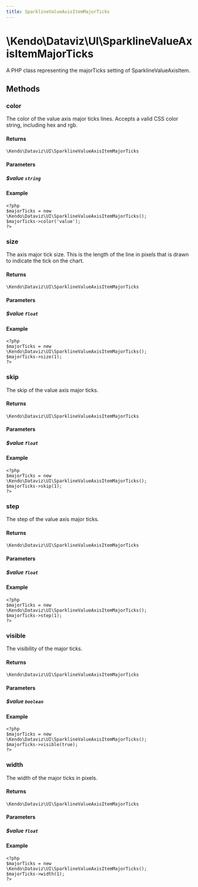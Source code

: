 ```yaml
---
title: SparklineValueAxisItemMajorTicks
---
```


# \Kendo\Dataviz\UI\SparklineValueAxisItemMajorTicks

A PHP class representing the majorTicks setting of SparklineValueAxisItem.


## Methods

### color
The color of the value axis major ticks lines. Accepts a valid CSS color string, including hex and rgb.

#### Returns
`\Kendo\Dataviz\UI\SparklineValueAxisItemMajorTicks`

#### Parameters

##### $value `string`



#### Example 
    <?php
    $majorTicks = new \Kendo\Dataviz\UI\SparklineValueAxisItemMajorTicks();
    $majorTicks->color('value');
    ?>

### size
The axis major tick size. This is the length of the line in pixels that is drawn to indicate the tick on the chart.

#### Returns
`\Kendo\Dataviz\UI\SparklineValueAxisItemMajorTicks`

#### Parameters

##### $value `float`



#### Example 
    <?php
    $majorTicks = new \Kendo\Dataviz\UI\SparklineValueAxisItemMajorTicks();
    $majorTicks->size(1);
    ?>

### skip
The skip of the value axis major ticks.

#### Returns
`\Kendo\Dataviz\UI\SparklineValueAxisItemMajorTicks`

#### Parameters

##### $value `float`



#### Example 
    <?php
    $majorTicks = new \Kendo\Dataviz\UI\SparklineValueAxisItemMajorTicks();
    $majorTicks->skip(1);
    ?>

### step
The step of the value axis major ticks.

#### Returns
`\Kendo\Dataviz\UI\SparklineValueAxisItemMajorTicks`

#### Parameters

##### $value `float`



#### Example 
    <?php
    $majorTicks = new \Kendo\Dataviz\UI\SparklineValueAxisItemMajorTicks();
    $majorTicks->step(1);
    ?>

### visible
The visibility of the major ticks.

#### Returns
`\Kendo\Dataviz\UI\SparklineValueAxisItemMajorTicks`

#### Parameters

##### $value `boolean`



#### Example 
    <?php
    $majorTicks = new \Kendo\Dataviz\UI\SparklineValueAxisItemMajorTicks();
    $majorTicks->visible(true);
    ?>

### width
The width of the major ticks in pixels.

#### Returns
`\Kendo\Dataviz\UI\SparklineValueAxisItemMajorTicks`

#### Parameters

##### $value `float`



#### Example 
    <?php
    $majorTicks = new \Kendo\Dataviz\UI\SparklineValueAxisItemMajorTicks();
    $majorTicks->width(1);
    ?>

